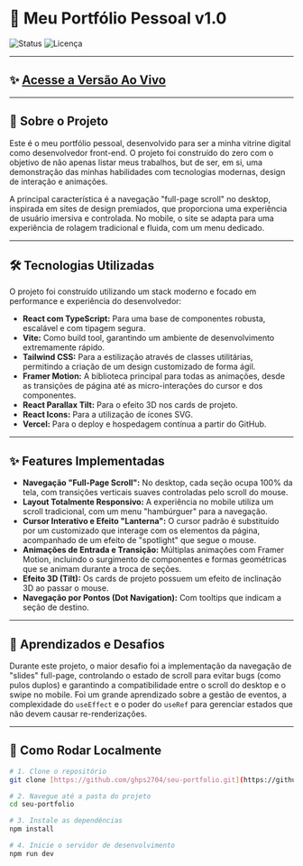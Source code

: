 # 🚀 Meu Portfólio Pessoal v1.0

![Status](https://img.shields.io/badge/status-em%20desenvolvimento-blue?style=for-the-badge)
![Licença](https://img.shields.io/badge/licen%C3%A7a-MIT-green?style=for-the-badge)

---

## ✨ [Acesse a Versão Ao Vivo](https://URL_DO_SEU_DEPLOY_NA_VERCEL_AQUI)

---

## 🎯 Sobre o Projeto

Este é o meu portfólio pessoal, desenvolvido para ser a minha vitrine digital como desenvolvedor front-end. O projeto foi construído do zero com o objetivo de não apenas listar meus trabalhos, but de ser, em si, uma demonstração das minhas habilidades com tecnologias modernas, design de interação e animações.

A principal característica é a navegação "full-page scroll" no desktop, inspirada em sites de design premiados, que proporciona uma experiência de usuário imersiva e controlada. No mobile, o site se adapta para uma experiência de rolagem tradicional e fluida, com um menu dedicado.

---

## 🛠️ Tecnologias Utilizadas

O projeto foi construído utilizando um stack moderno e focado em performance e experiência do desenvolvedor:

* **React com TypeScript:** Para uma base de componentes robusta, escalável e com tipagem segura.
* **Vite:** Como build tool, garantindo um ambiente de desenvolvimento extremamente rápido.
* **Tailwind CSS:** Para a estilização através de classes utilitárias, permitindo a criação de um design customizado de forma ágil.
* **Framer Motion:** A biblioteca principal para todas as animações, desde as transições de página até as micro-interações do cursor e dos componentes.
* **React Parallax Tilt:** Para o efeito 3D nos cards de projeto.
* **React Icons:** Para a utilização de ícones SVG.
* **Vercel:** Para o deploy e hospedagem contínua a partir do GitHub.

---

## ✨ Features Implementadas

* **Navegação "Full-Page Scroll":** No desktop, cada seção ocupa 100% da tela, com transições verticais suaves controladas pelo scroll do mouse.
* **Layout Totalmente Responsivo:** A experiência no mobile utiliza um scroll tradicional, com um menu "hambúrguer" para a navegação.
* **Cursor Interativo e Efeito "Lanterna":** O cursor padrão é substituído por um customizado que interage com os elementos da página, acompanhado de um efeito de "spotlight" que segue o mouse.
* **Animações de Entrada e Transição:** Múltiplas animações com Framer Motion, incluindo o surgimento de componentes e formas geométricas que se animam durante a troca de seções.
* **Efeito 3D (Tilt):** Os cards de projeto possuem um efeito de inclinação 3D ao passar o mouse.
* **Navegação por Pontos (Dot Navigation):** Com tooltips que indicam a seção de destino.

---

## 🧠 Aprendizados e Desafios

Durante este projeto, o maior desafio foi a implementação da navegação de "slides" full-page, controlando o estado de scroll para evitar bugs (como pulos duplos) e garantindo a compatibilidade entre o scroll do desktop e o swipe no mobile. Foi um grande aprendizado sobre a gestão de eventos, a complexidade do `useEffect` e o poder do `useRef` para gerenciar estados que não devem causar re-renderizações.

---

## 🏁 Como Rodar Localmente

```bash
# 1. Clone o repositório
git clone [https://github.com/ghps2704/seu-portfolio.git](https://github.com/ghps2704/seu-portfolio.git)

# 2. Navegue até a pasta do projeto
cd seu-portfolio

# 3. Instale as dependências
npm install

# 4. Inicie o servidor de desenvolvimento
npm run dev
